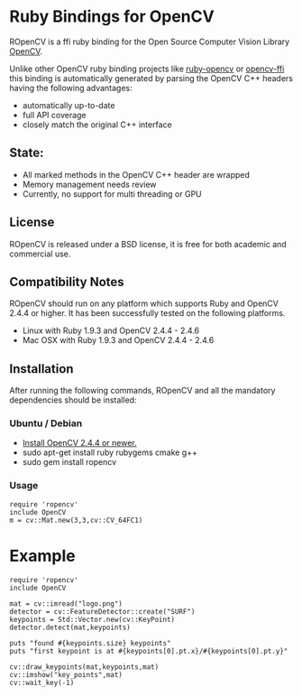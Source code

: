 # Ruby Bindings for OpenCV 
ROpenCV is a ffi ruby binding for the Open Source Computer Vision Library
[OpenCV](http://opencv.org/opencv-java-api.html).

Unlike other OpenCV ruby binding projects like
[ruby-opencv](https://github.com/ruby-opencv/ruby-opencv/) or
[opencv-ffi](https://github.com/amarburg/opencv-ffi) this binding is
automatically generated by parsing the OpenCV C++ headers having the following
advantages:

  * automatically up-to-date
  * full API coverage
  * closely match the original C++ interface

## State:
- All marked methods in the OpenCV C++ header are wrapped
- Memory management needs review
- Currently, no support for multi threading or GPU

## License
ROpenCV is released under a BSD license, it is free for both academic and
commercial use.

## Compatibility Notes
ROpenCV should run on any platform which supports Ruby and OpenCV 2.4.4 or
higher. It has been successfully tested on the following platforms.

  * Linux with Ruby 1.9.3 and OpenCV 2.4.4 - 2.4.6
  * Mac OSX with Ruby 1.9.3 and OpenCV 2.4.4 - 2.4.6

## Installation
After running the following commands, ROpenCV and all the mandatory
dependencies should be installed:

### Ubuntu / Debian
  * [Install OpenCV 2.4.4 or newer.](http://opencv.org/downloads.html)
  * sudo apt-get install ruby rubygems cmake g++
  * sudo gem install ropencv

### Usage

    require 'ropencv'
    include OpenCV
    m = cv::Mat.new(3,3,cv::CV_64FC1)

# Example

    require 'ropencv'
    include OpenCV

    mat = cv::imread("logo.png")
    detector = cv::FeatureDetector::create("SURF")
    keypoints = Std::Vector.new(cv::KeyPoint)
    detector.detect(mat,keypoints)

    puts "found #{keypoints.size} keypoints"
    puts "first keypoint is at #{keypoints[0].pt.x}/#{keypoints[0].pt.y}"

    cv::draw_keypoints(mat,keypoints,mat)
    cv::imshow("key_points",mat)
    cv::wait_key(-1)
